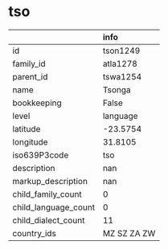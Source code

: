 # tso
|                      | info        |
|:---------------------|:------------|
| id                   | tson1249    |
| family_id            | atla1278    |
| parent_id            | tswa1254    |
| name                 | Tsonga      |
| bookkeeping          | False       |
| level                | language    |
| latitude             | -23.5754    |
| longitude            | 31.8105     |
| iso639P3code         | tso         |
| description          | nan         |
| markup_description   | nan         |
| child_family_count   | 0           |
| child_language_count | 0           |
| child_dialect_count  | 11          |
| country_ids          | MZ SZ ZA ZW |